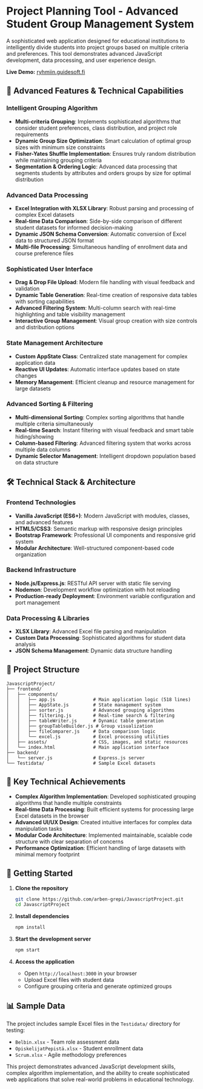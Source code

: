 # Project Planning Tool - Advanced Student Group Management System

A sophisticated web application designed for educational institutions to intelligently divide students into project groups based on multiple criteria and preferences. This tool demonstrates advanced JavaScript development, data processing, and user experience design.

**Live Demo:** [ryhmiin.guidesoft.fi](https://ryhmiin.guidesoft.fi/)

## 🚀 Advanced Features & Technical Capabilities

### **Intelligent Grouping Algorithm**

- **Multi-criteria Grouping**: Implements sophisticated algorithms that consider student preferences, class distribution, and project role requirements
- **Dynamic Group Size Optimization**: Smart calculation of optimal group sizes with minimum size constraints
- **Fisher-Yates Shuffle Implementation**: Ensures truly random distribution while maintaining grouping criteria
- **Segmentation & Ordering Logic**: Advanced data processing that segments students by attributes and orders groups by size for optimal distribution

### **Advanced Data Processing**

- **Excel Integration with XLSX Library**: Robust parsing and processing of complex Excel datasets
- **Real-time Data Comparison**: Side-by-side comparison of different student datasets for informed decision-making
- **Dynamic JSON Schema Conversion**: Automatic conversion of Excel data to structured JSON format
- **Multi-file Processing**: Simultaneous handling of enrollment data and course preference files

### **Sophisticated User Interface**

- **Drag & Drop File Upload**: Modern file handling with visual feedback and validation
- **Dynamic Table Generation**: Real-time creation of responsive data tables with sorting capabilities
- **Advanced Filtering System**: Multi-column search with real-time highlighting and table visibility management
- **Interactive Group Management**: Visual group creation with size controls and distribution options

### **State Management Architecture**

- **Custom AppState Class**: Centralized state management for complex application data
- **Reactive UI Updates**: Automatic interface updates based on state changes
- **Memory Management**: Efficient cleanup and resource management for large datasets

### **Advanced Sorting & Filtering**

- **Multi-dimensional Sorting**: Complex sorting algorithms that handle multiple criteria simultaneously
- **Real-time Search**: Instant filtering with visual feedback and smart table hiding/showing
- **Column-based Filtering**: Advanced filtering system that works across multiple data columns
- **Dynamic Selector Management**: Intelligent dropdown population based on data structure

## 🛠 Technical Stack & Architecture

### **Frontend Technologies**

- **Vanilla JavaScript (ES6+)**: Modern JavaScript with modules, classes, and advanced features
- **HTML5/CSS3**: Semantic markup with responsive design principles
- **Bootstrap Framework**: Professional UI components and responsive grid system
- **Modular Architecture**: Well-structured component-based code organization

### **Backend Infrastructure**

- **Node.js/Express.js**: RESTful API server with static file serving
- **Nodemon**: Development workflow optimization with hot reloading
- **Production-ready Deployment**: Environment variable configuration and port management

### **Data Processing & Libraries**

- **XLSX Library**: Advanced Excel file parsing and manipulation
- **Custom Data Processing**: Sophisticated algorithms for student data analysis
- **JSON Schema Management**: Dynamic data structure handling

## 📁 Project Structure

```
JavascriptProject/
├── frontend/
│   ├── components/
│   │   ├── app.js              # Main application logic (518 lines)
│   │   ├── AppState.js         # State management system
│   │   ├── sorter.js           # Advanced grouping algorithms
│   │   ├── filtering.js        # Real-time search & filtering
│   │   ├── tableWriter.js      # Dynamic table generation
│   │   ├── groupTableBuilder.js # Group visualization
│   │   ├── fileComparer.js     # Data comparison logic
│   │   └── excel.js            # Excel processing utilities
│   ├── assets/                 # CSS, images, and static resources
│   └── index.html              # Main application interface
├── backend/
│   └── server.js               # Express.js server
└── Testidata/                  # Sample Excel datasets
```

## 🎯 Key Technical Achievements

- **Complex Algorithm Implementation**: Developed sophisticated grouping algorithms that handle multiple constraints
- **Real-time Data Processing**: Built efficient systems for processing large Excel datasets in the browser
- **Advanced UI/UX Design**: Created intuitive interfaces for complex data manipulation tasks
- **Modular Code Architecture**: Implemented maintainable, scalable code structure with clear separation of concerns
- **Performance Optimization**: Efficient handling of large datasets with minimal memory footprint

## 🚀 Getting Started

1. **Clone the repository**

   ```bash
   git clone https://github.com/arben-grepi/JavascriptProject.git
   cd JavascriptProject
   ```

2. **Install dependencies**

   ```bash
   npm install
   ```

3. **Start the development server**

   ```bash
   npm start
   ```

4. **Access the application**
   - Open `http://localhost:3000` in your browser
   - Upload Excel files with student data
   - Configure grouping criteria and generate optimized groups

## 📊 Sample Data

The project includes sample Excel files in the `Testidata/` directory for testing:

- `Belbin.xlsx` - Team role assessment data
- `OpiskelijatPepistä.xlsx` - Student enrollment data
- `Scrum.xlsx` - Agile methodology preferences

This project demonstrates advanced JavaScript development skills, complex algorithm implementation, and the ability to create sophisticated web applications that solve real-world problems in educational technology.
